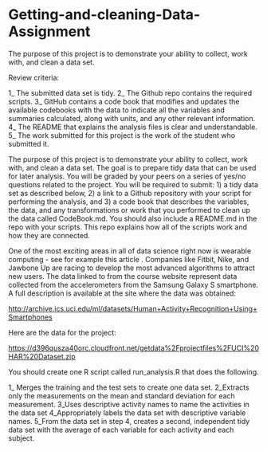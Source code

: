 # Getting-and-cleaning-Data-Assignment

The purpose of this project is to demonstrate your ability to collect, work with, and clean a data set.

   Review criteria:
   
   1_ The submitted data set is tidy.
   2_ The Github repo contains the required scripts.
   3_ GitHub contains a code book that modifies and updates the available codebooks with the data to indicate all the
   variables and summaries calculated, along with units, and any other relevant information.
   4_ The README that explains the analysis files is clear and understandable.
   5_ The work submitted for this project is the work of the student who submitted it.
   
   The purpose of this project is to demonstrate your ability to collect, work with, and clean a data set. 
   The goal is to prepare tidy data that can be used for later analysis. You will be graded by your peers on a series of 
   yes/no questions related to the project. You will be required to submit: 1) a tidy data set as described below, 2) a link to a 
   Github repository with your script for performing the analysis, and 3) a code book that describes the variables, the data, and 
   any transformations or work that you performed to clean up the data called CodeBook.md. You should also include a README.md in 
   the repo with your scripts. This repo explains how all of the scripts work and how they are connected.

One of the most exciting areas in all of data science right now is wearable computing - see for example this article . 
Companies like Fitbit, Nike, and Jawbone Up are racing to develop the most advanced algorithms to attract new users. 
The data linked to from the course website represent data collected from the accelerometers from the Samsung Galaxy S smartphone. 
A full description is available at the site where the data was obtained:

http://archive.ics.uci.edu/ml/datasets/Human+Activity+Recognition+Using+Smartphones

Here are the data for the project:

https://d396qusza40orc.cloudfront.net/getdata%2Fprojectfiles%2FUCI%20HAR%20Dataset.zip

You should create one R script called run_analysis.R that does the following.

  1_ Merges the training and the test sets to create one data set.
  2_Extracts only the measurements on the mean and standard deviation for each measurement.
  3_Uses descriptive activity names to name the activities in the data set
  4_Appropriately labels the data set with descriptive variable names.
  5_From the data set in step 4, creates a second, independent tidy data set with the average of each variable for each activity and 
  each subject.
